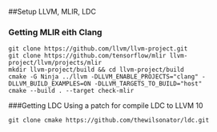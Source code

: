 ##Setup LLVM, MLIR, LDC

### Getting MLIR eith Clang
```
git clone https://github.com/llvm/llvm-project.git
git clone https://github.com/tensorflow/mlir llvm-project/llvm/projects/mlir
mkdir llvm-project/build && cd llvm-project/build
cmake -G Ninja ../llvm -DLLVM_ENABLE_PROJECTS="clang" -DLLVM_BUILD_EXAMPLES=ON -DLLVM_TARGETS_TO_BUILD="host"
cmake --build . --target check-mlir
```
###Getting LDC
Using a patch for compile LDC to LLVM 10
```
git clone cmake https://github.com/thewilsonator/ldc.git

```
